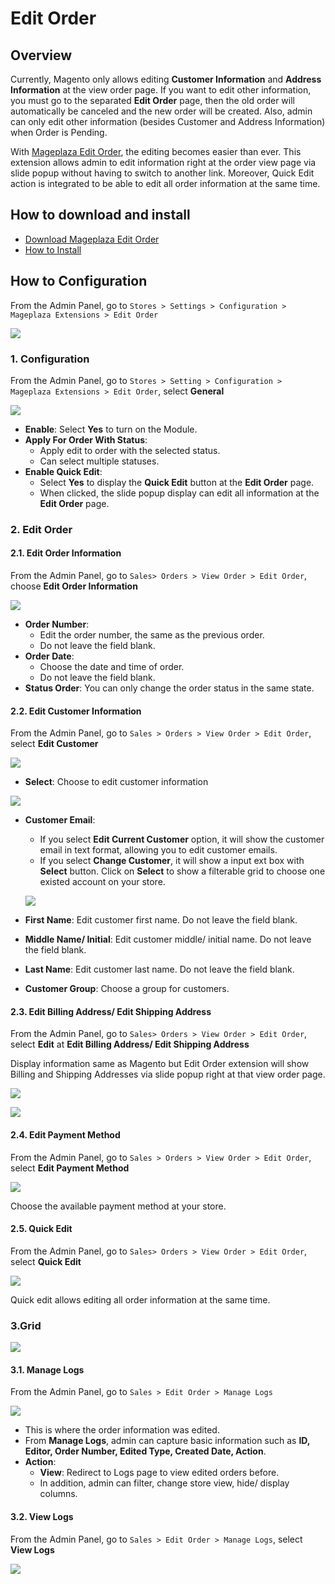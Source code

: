 # Edit Order

## Overview

Currently, Magento only allows editing **Customer Information** and **Address Information** at the view order page. If you want to edit other information, you must go to the separated **Edit Order** page, then the old order will automatically be canceled and the new order will be created. Also, admin can only edit other information (besides Customer and Address Information) when Order is Pending.

With [Mageplaza Edit Order](https://www.mageplaza.com/magento-2-edit-order/), the editing becomes easier than ever. This extension allows admin to edit information right at the order view page via slide popup without having to switch to another link. Moreover, Quick Edit action is integrated to be able to edit all order information at the same time. 

## How to download and install

- [Download Mageplaza Edit Order](https://www.mageplaza.com/magento-2-edit-order/)
- [How to Install](https://www.mageplaza.com/install-magento-2-extension/)


## How to Configuration

From the Admin Panel, go to `Stores > Settings > Configuration > Mageplaza Extensions > Edit Order`

![](https://i.imgur.com/jRiI98I.png)

### 1. Configuration
From the Admin Panel, go to `Stores > Setting > Configuration > Mageplaza Extensions > Edit Order`, select **General**

![](https://i.imgur.com/b0uwZyo.png)

- **Enable**: Select **Yes** to turn on the Module.
- **Apply For Order With Status**:
  - Apply edit to order with the selected status.
  - Can select multiple statuses.
- **Enable Quick Edit**:
  - Select **Yes** to display the **Quick Edit** button at the **Edit Order** page.
  - When clicked, the slide popup display can edit all information at the **Edit Order** page.


### 2. Edit Order

#### 2.1. Edit Order Information

From the Admin Panel, go to `Sales> Orders > View Order > Edit Order`, choose **Edit Order Information**

![](https://i.imgur.com/WLg7rn6.png)

- **Order Number**:
  - Edit the order number, the same as the previous order.
  - Do not leave the field blank.
- **Order Date**:
  - Choose the date and time of order.
  - Do not leave the field blank.
- **Status Order**: You can only change the order status in the same state.


#### 2.2. Edit Customer Information
From the Admin Panel, go to `Sales > Orders > View Order > Edit Order`, select **Edit Customer**

![](https://i.imgur.com/QCBIoAz.png)

- **Select**: Choose to edit customer information

![](https://i.imgur.com/DWqeg2l.png)

- **Customer Email**:
  - If you select **Edit Current Customer** option, it will show the customer email in text format, allowing you to edit customer emails.
  - If you select **Change Customer**, it will show a input ext box with **Select** button. Click on **Select** to show a filterable grid to choose one existed account on your store.
  
  ![](https://i.imgur.com/uCepVb1.png)
  
- **First Name**: Edit customer first name. Do not leave the field blank.
- **Middle Name/ Initial**: Edit customer middle/ initial name. Do not leave the field blank.
- **Last Name**: Edit customer last name. Do not leave the field blank.
- **Customer Group**: Choose a group for customers.


#### 2.3. Edit Billing Address/ Edit Shipping Address

From the Admin Panel, go to `Sales> Orders > View Order > Edit Order`, select **Edit** at **Edit Billing Address/ Edit Shipping Address**

Display information same as Magento but Edit Order extension will show Billing and Shipping Addresses via slide popup right at that view order page.

![](https://i.imgur.com/vyPA0jx.png)

![](https://i.imgur.com/j2MvYzH.png)

#### 2.4. Edit Payment Method

From the Admin Panel, go to `Sales > Orders > View Order > Edit Order`, select **Edit Payment Method**

![](https://i.imgur.com/hjjyWIP.png)

Choose the available payment method at your store.


#### 2.5. Quick Edit

From the Admin Panel, go to `Sales> Orders > View Order > Edit Order`, select **Quick Edit**

![](https://i.imgur.com/BtBfZS7.gif)

Quick edit allows editing all order information at the same time.


### 3.Grid

![](https://i.imgur.com/gWAgIxH.png)

#### 3.1. Manage Logs

From the Admin Panel, go to `Sales > Edit Order > Manage Logs`

![](https://i.imgur.com/iJNJz2Z.png)

- This is where the order information was edited.
- From **Manage Logs**, admin can capture basic information such as **ID, Editor, Order Number, Edited Type, Created Date, Action**.
- **Action**:
  - **View**: Redirect to Logs page to view edited orders before.
  - In addition, admin can filter, change store view, hide/ display columns.

#### 3.2. View Logs

From the Admin Panel, go to `Sales > Edit Order > Manage Logs`, select **View Logs**

![](https://i.imgur.com/Ag1IyLR.png)


